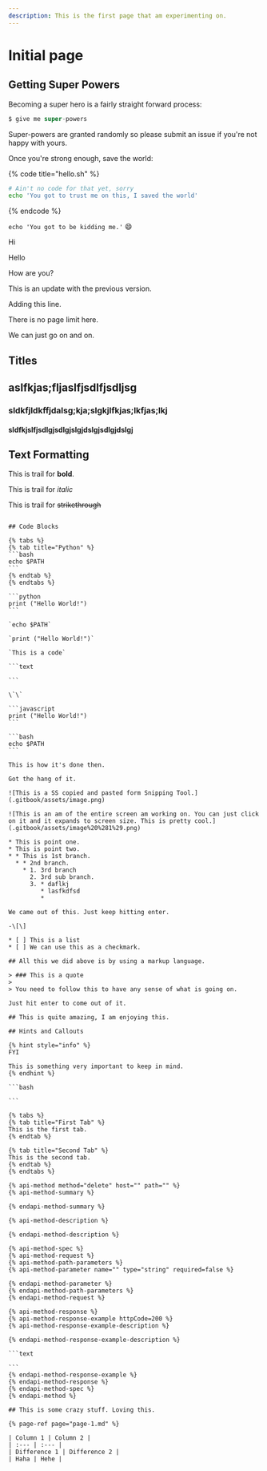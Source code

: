 ```yaml
---
description: This is the first page that am experimenting on.
---
```


# Initial page

## Getting Super Powers

Becoming a super hero is a fairly straight forward process:

```groovy
$ give me super-powers
```

Super-powers are granted randomly so please submit an issue if you're not happy with yours.

Once you're strong enough, save the world:

{% code title="hello.sh" %}
```bash
# Ain't no code for that yet, sorry
echo 'You got to trust me on this, I saved the world'
```
{% endcode %}

`echo 'You got to be kidding me.'` 😄

Hi

Hello

How are you?

This is an update with the previous version.

Adding this line.

There is no page limit here.

We can just go on and on.

## Titles

## aslfkjas;fljaslfjsdlfjsdljsg

### sldkfjldkffjdalsg;kja;slgkjlfkjas;lkfjas;lkj

#### sldfkjslfjsdlgjsdlgjslgjdslgjsdlgjdslgj

## Text Formatting

This is trail for **bold**.

This is trail for _italic_

This is trail for ~~strikethrough~~

~~~~

## Code Blocks

{% tabs %}
{% tab title="Python" %}
```bash
echo $PATH
```
{% endtab %}
{% endtabs %}

```python
print ("Hello World!")
```

`echo $PATH`

`print ("Hello World!")`

`This is a code`

```text

```

\`\`

```javascript
print ("Hello World!")
```

```bash
echo $PATH
```

This is how it's done then.

Got the hang of it.

![This is a SS copied and pasted form Snipping Tool.](.gitbook/assets/image.png)

![This is an am of the entire screen am working on. You can just click on it and it expands to screen size. This is pretty cool.](.gitbook/assets/image%20%281%29.png)

* This is point one.
* This is point two.
* * This is 1st branch.
  * * 2nd branch.
    * 1. 3rd branch
      2. 3rd sub branch.
      3. * daflkj
         * lasfkdfsd
         * 

We came out of this. Just keep hitting enter.

-\[\]

* [ ] This is a list
* [ ] We can use this as a checkmark.

## All this we did above is by using a markup language.

> ### This is a quote
>
> You need to follow this to have any sense of what is going on.

Just hit enter to come out of it.

## This is quite amazing, I am enjoying this.

## Hints and Callouts

{% hint style="info" %}
FYI

This is something very important to keep in mind.
{% endhint %}

```bash

```

{% tabs %}
{% tab title="First Tab" %}
This is the first tab.
{% endtab %}

{% tab title="Second Tab" %}
This is the second tab.
{% endtab %}
{% endtabs %}

{% api-method method="delete" host="" path="" %}
{% api-method-summary %}

{% endapi-method-summary %}

{% api-method-description %}

{% endapi-method-description %}

{% api-method-spec %}
{% api-method-request %}
{% api-method-path-parameters %}
{% api-method-parameter name="" type="string" required=false %}

{% endapi-method-parameter %}
{% endapi-method-path-parameters %}
{% endapi-method-request %}

{% api-method-response %}
{% api-method-response-example httpCode=200 %}
{% api-method-response-example-description %}

{% endapi-method-response-example-description %}

```text

```
{% endapi-method-response-example %}
{% endapi-method-response %}
{% endapi-method-spec %}
{% endapi-method %}

## This is some crazy stuff. Loving this.

{% page-ref page="page-1.md" %}

| Column 1 | Column 2 |
| :--- | :--- |
| Difference 1 | Difference 2 |
| Haha | Hehe |

